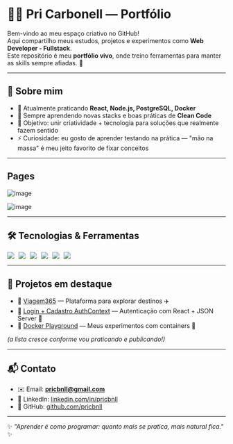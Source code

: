 # 👩‍💻 Pri Carbonell — Portfólio

Bem-vindo ao meu espaço criativo no GitHub!  
Aqui compartilho meus estudos, projetos e experimentos como **Web Developer - Fullstack**.  
Este repositório é meu **portfólio vivo**, onde treino ferramentas para manter as skills sempre afiadas. 🚀

---

## 🌟 Sobre mim

- 🔭 Atualmente praticando **React, Node.js, PostgreSQL, Docker**  
- 🌱 Sempre aprendendo novas stacks e boas práticas de **Clean Code**  
- 🎯 Objetivo: unir criatividade + tecnologia para soluções que realmente fazem sentido  
- ⚡ Curiosidade: eu gosto de aprender testando na prática — "mão na massa" é meu jeito favorito de fixar conceitos  

---

## Pages

![image](./pri-cbnll/assets/First%20page.png)

![image](./pri-cbnll/assets/media%20querie%20-%20iphone%20.png)


---

## 🛠️ Tecnologias & Ferramentas

<div style="display: flex; flex-wrap: wrap; gap: 10px">
  <img src="https://img.shields.io/badge/Code-React-blue?style=for-the-badge&logo=react" />
  <img src="https://img.shields.io/badge/Code-Node.js-green?style=for-the-badge&logo=node.js" />
  <img src="https://img.shields.io/badge/DB-PostgreSQL-blue?style=for-the-badge&logo=postgresql" />
  <img src="https://img.shields.io/badge/Tools-Docker-2496ED?style=for-the-badge&logo=docker" />
  <img src="https://img.shields.io/badge/Tools-Git-orange?style=for-the-badge&logo=git" />
  <img src="https://img.shields.io/badge/Editor-VSCode-blue?style=for-the-badge&logo=visualstudiocode" />
</div>

---

## 📂 Projetos em destaque

- 🔗 [Viagem365](https://github.com/pricbnll/M3P-BackEnd-Pri) — Plataforma para explorar destinos ✈️  
- 🔗 [Login + Cadastro AuthContext](https://github.com/pricbnll/viagem365Frontend) — Autenticação com React + JSON Server 🔑  
- 🔗 [Docker Playground](https://github.com/pricbnll/exAllura) — Meus experimentos com containers 🐳  

*(a lista cresce conforme vou praticando e publicando!)*

---

## 📬 Contato

- ✉️ Email: **pricbnll@gmail.com**  
- 💼 LinkedIn: [linkedin.com/in/pricbnll](https://linkedin.com/in/pricbnll)  
- 🐙 GitHub: [github.com/pricbnll](https://github.com/pricbnll)  

---

✨ _"Aprender é como programar: quanto mais se pratica, mais natural fica."_ ✨

